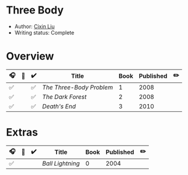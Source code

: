 # Three Body

- Author: [Cixin Liu](../../authors.md#cixin-liu)
- Writing status: Complete

# Overview

| 🎧 | 📱 | ✔️ | Title | Book | Published | ✏️ |
| - | - | - | - | - | - | - |
| ✅ | | ✅ | _The Three-Body Problem_ | 1 | 2008 | |
| ✅ | | ✅ | _The Dark Forest_ | 2 | 2008 | |
| ✅ | | ✅ | _Death's End_ | 3 | 2010 | |

# Extras

| 🎧 | 📱 | ✔️ | Title | Book | Published | ✏️ |
| - | - | - | - | - | - | - |
| ✅ | | | _Ball Lightning_ | 0 | 2004 | |
